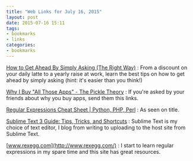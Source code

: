 ```yaml
---
title: "Web Links for July 16, 2015"
layout: post
date: 2015-07-16 15:11
tags:
- bookmarks
- links
categories:
- bookmarks
---
```


[How to Get Ahead By Simply Asking (The Right Way)](https://blog.todoist.com/2015/07/02/get-ahead-simply-asking-right-way/)
: From a discount on your daily latte to a yearly raise at work, learn the best tips on how to get ahead by simply asking (hint: it's easier than you think!)

[Why I Buy "All Those Apps" - The Pickle Theory](http://pickletheory.com/693/paying-for-productivity-apps/)
: If you're asked by your friends about why you buy apps, send them this links.

[Regular Expressions Cheat Sheet | Python, PHP, Perl](http://regexcheatsheet.com/)
: As seen on title.

[Sublime Text 3 Guide: Tips, Tricks, and Shortcuts](http://blog.generalassemb.ly/sublime-text-3-tips-tricks-shortcuts/)
: Sublime Text is my choice of text editor, I blog from writing to uploading to the host site from Sublime Text. 

[www.rexegg.com](http://www.rexegg.com/)
: I start to learn regular expressions in my spare time and this site has great resources.

